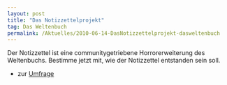```yaml
---
layout: post
title: "Das Notizzettelprojekt"
tag: Das Weltenbuch
permalink: /Aktuelles/2010-06-14-DasNotizzettelprojekt-dasweltenbuch
---
```


Der Notizzettel ist eine communitygetriebene Horrorerweiterung des Weltenbuchs. Bestimme jetzt mit, wie der Notizzettel entstanden sein soll.

- zur [Umfrage](http://tanelorn.net/index.php/topic,55568.0.html)


